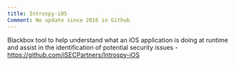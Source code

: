 ```yaml
---
title: Introspy-iOS
Comment: No update since 2016 in Github
---
```


Blackbox tool to help understand what an iOS application is doing at runtime and assist in the identification of potential security issues - <https://github.com/iSECPartners/Introspy-iOS>